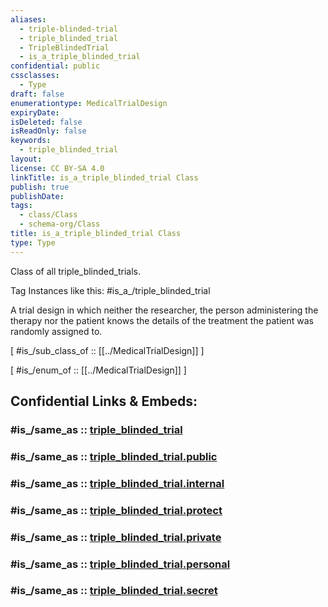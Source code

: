 ```yaml
---
aliases:
  - triple-blinded-trial
  - triple_blinded_trial
  - TripleBlindedTrial
  - is_a_triple_blinded_trial
confidential: public
cssclasses:
  - Type
draft: false
enumerationtype: MedicalTrialDesign
expiryDate:
isDeleted: false
isReadOnly: false
keywords:
  - triple_blinded_trial
layout:
license: CC BY-SA 4.0
linkTitle: is_a_triple_blinded_trial Class
publish: true
publishDate:
tags:
  - class/Class
  - schema-org/Class
title: is_a_triple_blinded_trial Class
type: Type
---
```


Class of all triple_blinded_trials.

Tag Instances like this: 
#is_a_/triple_blinded_trial

A trial design in which neither the researcher, the person administering the therapy nor the patient knows the details of the treatment the patient was randomly assigned to.

[ #is_/sub_class_of :: [[../MedicalTrialDesign]] ]

[ #is_/enum_of :: [[../MedicalTrialDesign]] ]


## Confidential Links & Embeds: 

### #is_/same_as :: [triple_blinded_trial](/_Standards/schema-org/Class/is_a_/Intangible/enumeration/medical_enumeration/medical_trial_design/triple_blinded_trial.md) 

### #is_/same_as :: [triple_blinded_trial.public](/_public/schema-org/Class/is_a_/Intangible/enumeration/medical_enumeration/medical_trial_design/triple_blinded_trial.public.md) 

### #is_/same_as :: [triple_blinded_trial.internal](/_internal/schema-org/Class/is_a_/Intangible/enumeration/medical_enumeration/medical_trial_design/triple_blinded_trial.internal.md) 

### #is_/same_as :: [triple_blinded_trial.protect](/_protect/schema-org/Class/is_a_/Intangible/enumeration/medical_enumeration/medical_trial_design/triple_blinded_trial.protect.md) 

### #is_/same_as :: [triple_blinded_trial.private](/_private/schema-org/Class/is_a_/Intangible/enumeration/medical_enumeration/medical_trial_design/triple_blinded_trial.private.md) 

### #is_/same_as :: [triple_blinded_trial.personal](/_personal/schema-org/Class/is_a_/Intangible/enumeration/medical_enumeration/medical_trial_design/triple_blinded_trial.personal.md) 

### #is_/same_as :: [triple_blinded_trial.secret](/_secret/schema-org/Class/is_a_/Intangible/enumeration/medical_enumeration/medical_trial_design/triple_blinded_trial.secret.md)

